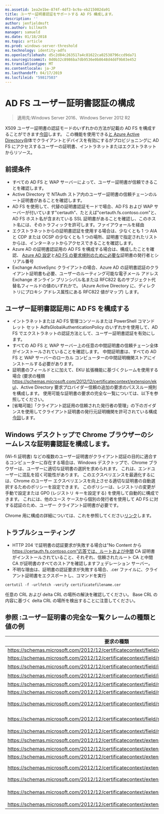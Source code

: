 ```yaml
---
ms.assetid: 1ea2e1be-874f-4df3-bc9a-eb215002da91
title: ユーザー証明書認証をサポートする AD FS 構成します。
description: ''
author: jenfieldmsft
ms.author: billmath
manager: samueld
ms.date: 01/18/2018
ms.topic: article
ms.prod: windows-server-threshold
ms.technology: identity-adfs
ms.openlocfilehash: d5c2d84c263517a4c81622ca02538796ccd9da71
ms.sourcegitcommit: 0d0b32c8986ba7db9536e0b8648d4ddf9b03e452
ms.translationtype: MT
ms.contentlocale: ja-JP
ms.lasthandoff: 04/17/2019
ms.locfileid: "59817503"
---
```

# <a name="configuring-ad-fs-for-user-certificate-authentication"></a>AD FS ユーザー証明書認証の構成

>適用先:Windows Server 2016、Windows Server 2012 R2

X509 ユーザー証明書の認証モードのいずれかの方法が記載の AD FS を構成することができます[今回](ad-fs-support-for-alternate-hostname-binding-for-certificate-authentication.md)します。 この機能を使用できる[と Azure Active Directory](https://blogs.msdn.microsoft.com/samueld/2016/07/19/adfs-certauth-aad-o365/)自体でクライアントとデバイスを有効にするがプロビジョニングに AD FS にアクセスするユーザーの証明書、イントラネットまたはエクストラネットからリソース。

## <a name="prerequisites"></a>前提条件
- すべての AD FS と WAP サーバーによって、ユーザー証明書が信頼できることを確認します。
- Active Directory で NTAuth ストア内のユーザー証明書の信頼チェーンのルート証明書があることを確認します。
- AD FS を使用して、代替の証明書認証モードで場合、AD FS および WAP サーバーが付いています"certauth"、たとえば"certauth.fs.contoso.com"と、AD FS ホスト名が含まれている SSL 証明書があることを確認し、このホスト名には、そのトラフィックを許可します。ファイアウォールを経由
- エクストラネットからの証明書認証を使用する場合は、少なくとも 1 つ AIA と CDP または OCSP の少なくとも 1 つの場所、証明書で指定されたリストからは、インターネットからアクセスできることを確認します。
- Azure AD の証明書認証用の AD FS を構成する場合は、構成したことを確認、 [Azure AD 設定](https://docs.microsoft.com/azure/active-directory/active-directory-certificate-based-authentication-get-started#step-2-configure-the-certificate-authorities)と[AD FS の要求規則のために必要な](https://docs.microsoft.com/azure/active-directory/active-directory-certificate-based-authentication-ios#requirements)証明書の発行者とシリアル番号
- Exchange ActiveSync クライアントの場合、Azure AD の証明書認証のクライアント証明書も必要、ユーザーのルーティング可能な電子メール アドレス Exchange オンライン プリンシパル名または RFC822 名のサブジェクト代替名フィールドの値のいずれかで。 (Azure Active Directory に、ディレクトリにプロキシ アドレス属性にある RFC822 値がマップ) します。

## <a name="configure-ad-fs-for-user-certificate-authentication"></a>ユーザー証明書認証用に AD FS を構成する  
- イントラネットまたは AD FS 管理コンソールまたは PowerShell コマンドレット セット AdfsGlobalAuthenticationPolicy のいずれかを使用して、AD FS でエクストラネットの認証方法として、ユーザー証明書認証を有効にします。
- すべての AD FS と WAP サーバー上の任意の中間証明書の信頼チェーン全体がインストールされていることを確認します。 中間証明書は、すべての AD FS と WAP サーバーのローカル コンピューターの中間証明機関ストアにインストールする必要があります。
- 証明書のフィールドとに加えて、EKU 拡張機能に基づくクレームを使用する場合 (要求の種類 https://schemas.microsoft.com/2012/12/certificatecontext/extension/eku)、Active Directory 要求プロバイダー信頼の追加の要求のパススルー規則を構成します。  使用可能な証明書の要求の完全な一覧については、以下を参照してください。  
- [省略可能]「クライアント認証用の信頼された発行者の管理」の下のガイダンスを使用してクライアント証明書の発行元証明機関を許可されている構成[今回](https://technet.microsoft.com/library/dn786429(v=ws.11).aspx)します。

## <a name="configure-seamless-certificate-authentication-for-chrome-browser-on-windows-desktops"></a>Windows デスクトップで Chrome ブラウザーのシームレスな証明書認証を構成します。
(Wi-fi 証明書) などの複数のユーザー証明書がクライアント認証の目的に適合するコンピューターに存在する場合は、Windows デスクトップで、Chrome ブラウザーは、ユーザーに適切な証明書の選択を求められます。 これは、エンドユーザーに混乱を招く可能性があります。 このエクスペリエンスを最適化するには、Chrome のユーザー エクスペリエンスを向上させる適切な証明書の自動選択するためのポリシーを設定できます。 このポリシーは、レジストリの変更が手動で設定または GPO (レジストリ キーを設定する) を使用して自動的に構成できます。 これには、他のユース ケースから個別の発行者を使用して AD FS に対する認証のため、ユーザー クライアント証明書が必要です。 

Chrome 用に構成の詳細については、これを参照してください[リンク](http://www.chromium.org/administrators/policy-list-3#AutoSelectCertificateForUrls)します。  


## <a name="troubleshooting"></a>トラブルシューティング
- HTTP 204 で証明書の認証要求が失敗する場合は"No Content から https://certauth.fs.contoso.com"応答では、ルートおよび中間 CA 証明書がインストールされていること、それぞれ、信頼されたルート CA と中間 CA が証明書のすべてのストアを確認しますフェデレーション サーバー。
- 不明な理由は、証明書の認証要求が失敗する場合、.cer ファイルに、クライアント証明書をエクスポートし、コマンドを実行 

`certutil -f -urlfetch -verify certificatefilename.cer`

任意の CRL および delta CRL の場所の解決を確認してください。  Base CRL の内容に基づく delta CRL の場所を検出することに注意してください。

## <a name="reference-complete-list-of-user-certificate-claim-types-and-example-values"></a>参照 :ユーザー証明書の完全な一覧クレームの種類と値の例

|要求の種類|値の例
|-----|-----
|https://schemas.microsoft.com/2012/12/certificatecontext/field/x509version | 3
|https://schemas.microsoft.com/2012/12/certificatecontext/field/signaturealgorithm | sha256RSA
|https://schemas.microsoft.com/2012/12/certificatecontext/field/issuer | CN = entca、DC = domain, DC = contoso, DC = com
|https://schemas.microsoft.com/2012/12/certificatecontext/field/issuername | CN = entca、DC = domain, DC = contoso, DC = com
|https://schemas.microsoft.com/2012/12/certificatecontext/field/notbefore | 12/05/2016 20:50:18
|https://schemas.microsoft.com/2012/12/certificatecontext/field/notafter | 12/05/2017 20:50:18
|https://schemas.microsoft.com/2012/12/certificatecontext/field/subject | E =user@contoso.comCN = ユーザー、CN = Users, DC = domain, DC = contoso, DC = com
|https://schemas.microsoft.com/2012/12/certificatecontext/field/subjectname | E =user@contoso.comCN = ユーザー、CN = Users, DC = domain, DC = contoso, DC = com
|https://schemas.microsoft.com/2012/12/certificatecontext/field/rawdata | {Base64 でエンコードされたデジタル証明書データ}
|https://schemas.microsoft.com/2012/12/certificatecontext/extension/keyusage | Digitalsignature ビット
|https://schemas.microsoft.com/2012/12/certificatecontext/extension/keyusage | KeyEncipherment
|https://schemas.microsoft.com/2012/12/certificatecontext/extension/subjectkeyidentifier | 9D11941EC06FACCCCB1B116B56AA97F3987D620A
|https://schemas.microsoft.com/2012/12/certificatecontext/extension/authoritykeyidentifier | KeyID = d6 13 e3 6b bc e5 d8 15 52 0a fd 36 6a d5 0b 51 f3 0b 25 7 f
|https://schemas.microsoft.com/2012/12/certificatecontext/extension/certificatetemplatename | ユーザー
|https://schemas.microsoft.com/2012/12/certificatecontext/extension/san | その他の名前プリンシパル名 =user@contoso.com、RFC822 名 =。user@contoso.com
|https://schemas.microsoft.com/2012/12/certificatecontext/extension/eku | 1.3.6.1.4.1.311.10.3.4


